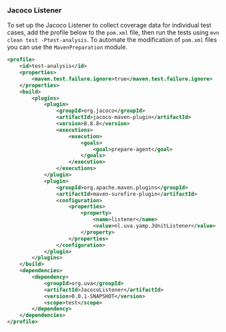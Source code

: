 ### Jacoco Listener

To set up the Jacoco Listener to collect coverage data for individual test cases, add the profile below to the `pom.xml` file, then run the tests using `mvn clean test -Ptest-analysis`. To automate the modification of `pom.xml` files you can use the `MavenPreparation` module.

```xml
<profile>
    <id>test-analysis</id>
    <properties>
        <maven.test.failure.ignore>true</maven.test.failure.ignore>
    </properties>
    <build>
        <plugins>
            <plugin>
                <groupId>org.jacoco</groupId>
                <artifactId>jacoco-maven-plugin</artifactId>
                <version>0.8.8</version>
                <executions>
                    <execution>
                        <goals>
                            <goal>prepare-agent</goal>
                        </goals>
                    </execution>
                </executions>
            </plugin>
            <plugin>
                <groupId>org.apache.maven.plugins</groupId>
                <artifactId>maven-surefire-plugin</artifactId>
                <configuration>
                    <properties>
                        <property>
                            <name>listener</name>
                            <value>nl.uva.yamp.JUnitListener</value>
                        </property>
                    </properties>
                </configuration>
            </plugin>
        </plugins>
    </build>
    <dependencies>
        <dependency>
            <groupId>org.uva</groupId>
            <artifactId>JacocoListener</artifactId>
            <version>0.0.1-SNAPSHOT</version>
            <scope>test</scope>
        </dependency>
    </dependencies>
</profile>
```